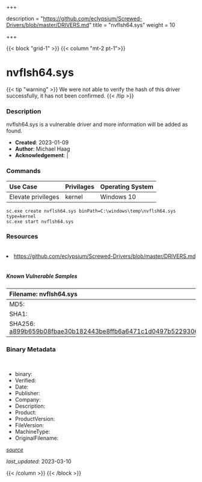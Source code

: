 +++

description = "https://github.com/eclypsium/Screwed-Drivers/blob/master/DRIVERS.md"
title = "nvflsh64.sys"
weight = 10

+++


{{< block "grid-1" >}}
{{< column "mt-2 pt-1">}}




# nvflsh64.sys 


{{< tip "warning" >}}
We were not able to verify the hash of this driver successfully, it has not been confirmed.
{{< /tip >}}




### Description


nvflsh64.sys is a vulnerable driver and more information will be added as found.


- **Created**: 2023-01-09
- **Author**: Michael Haag
- **Acknowledgement**:  | [](https://twitter.com/)

### Commands

| Use Case | Privilages | Operating System | 
|:---- | ---- | ---- |
| Elevate privileges | kernel | Windows 10 |

```
sc.exe create nvflsh64.sys binPath=C:\windows\temp\nvflsh64.sys type=kernel
sc.exe start nvflsh64.sys
```

### Resources
<br>


<li><a href=" https://github.com/eclypsium/Screwed-Drivers/blob/master/DRIVERS.md"> https://github.com/eclypsium/Screwed-Drivers/blob/master/DRIVERS.md</a></li>


<br>


##### Known Vulnerable Samples

| Filename: nvflsh64.sys |
|:---- |
|MD5: <a href="https://www.virustotal.com/gui/file/{&#39;Filename&#39;: &#39;nvflsh64.sys&#39;, &#39;MD5&#39;: &#39;&#39;, &#39;SHA1&#39;: &#39;&#39;, &#39;SHA256&#39;: &#39;a899b659b08fbae30b182443be8ffb6a6471c1d0497b52293061754886a937a3&#39;}"></a>|
|SHA1: <a href="https://www.virustotal.com/gui/file/{&#39;Filename&#39;: &#39;nvflsh64.sys&#39;, &#39;MD5&#39;: &#39;&#39;, &#39;SHA1&#39;: &#39;&#39;, &#39;SHA256&#39;: &#39;a899b659b08fbae30b182443be8ffb6a6471c1d0497b52293061754886a937a3&#39;}"></a>|
|SHA256: <a href="https://www.virustotal.com/gui/file/{&#39;Filename&#39;: &#39;nvflsh64.sys&#39;, &#39;MD5&#39;: &#39;&#39;, &#39;SHA1&#39;: &#39;&#39;, &#39;SHA256&#39;: &#39;a899b659b08fbae30b182443be8ffb6a6471c1d0497b52293061754886a937a3&#39;}">a899b659b08fbae30b182443be8ffb6a6471c1d0497b52293061754886a937a3</a>|




### Binary Metadata
<br>

- binary: 
- Verified: 
- Date: 
- Publisher: 
- Company: 
- Description: 
- Product: 
- ProductVersion: 
- FileVersion: 
- MachineType: 
- OriginalFilename: 

[*source*](https://github.com/magicsword-io/LOLDrivers/tree/main/yaml/nvflsh64.sys.yml)

*last_updated:* 2023-03-10


{{< /column >}}
{{< /block >}}
